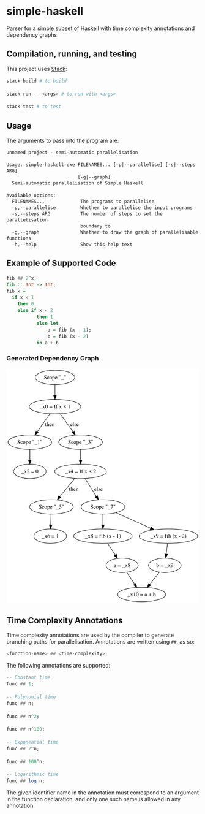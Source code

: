# simple-haskell

Parser for a simple subset of Haskell with time complexity annotations and dependency graphs.

## Compilation, running, and testing

This project uses [Stack](https://docs.haskellstack.org/en/stable/README/):

```bash
stack build # to build

stack run -- <args> # to run with <args>

stack test # to test
```

## Usage

The arguments to pass into the program are:

```output
unnamed project - semi-automatic parallelisation

Usage: simple-haskell-exe FILENAMES... [-p|--parallelise] [-s|--steps ARG]
                          [-g|--graph]
  Semi-automatic parallelisation of Simple Haskell

Available options:
  FILENAMES...             The programs to parallelise
  -p,--parallelise         Whether to parallelise the input programs
  -s,--steps ARG           The number of steps to set the parallelisation
                           boundary to
  -g,--graph               Whether to draw the graph of parallelisable functions
  -h,--help                Show this help text
```

## Example of Supported Code

```haskell
fib ## 2^x;
fib :: Int -> Int;
fib x =
  if x < 1
    then 0
    else if x < 2
           then 1
           else let
               a = fib (x - 1);
               b = fib (x - 2)
           in a + b
```

### Generated Dependency Graph

![Dependency graph for the naive fib function](/imgs/naivefibdefgraph.svg "Dependency Graph")

## Time Complexity Annotations

Time complexity annotations are used by the compiler to generate branching paths for parallelisation.
Annotations are written using `##`, as so:

```haskell
<function-name> ## <time-complexity>;
```

The following annotations are supported:

```haskell
-- Constant time
func ## 1;

-- Polynomial time
func ## n;

func ## n^2;

func ## n^100;

-- Exponential time
func ## 2^n;

func ## 100^n;

-- Logarithmic time
func ## log n;
```

The given identifier name in the annotation must correspond to an argument in the function declaration, and only one such name is allowed in any annotation.
